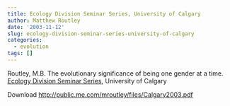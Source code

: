 ```yaml
---
title: Ecology Division Seminar Series, University of Calgary
author: Matthew Routley
date: '2003-11-12'
slug: ecology-division-seminar-series-university-of-calgary
categories:
  - evolution
tags: []
---
```


<p>Routley, M.B. The evolutionary significance of being one gender at a time. <a href="http://www.ucalgary.ca/ecology/seminars.html#weekly">Ecology Division Seminar Series</a>, University of Calgary</p>

<p>Download <a href="http://public.me.com/mroutley/files/Calgary2003.pdf">http://public.me.com/mroutley/files/Calgary2003.pdf</a></p>